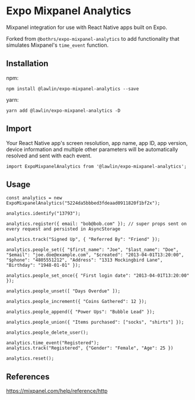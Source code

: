 # Expo Mixpanel Analytics

Mixpanel integration for use with React Native apps built on Expo.

Forked from `@bothrs/expo-mixpanel-analytics` to add functionality that simulates Mixpanel's `time_event` function.

## Installation

npm:

```
npm install @lawlin/expo-mixpanel-analytics --save
```

yarn:

```
yarn add @lawlin/expo-mixpanel-analytics -D
```

## Import

Your React Native app's screen resolution, app name, app ID, app version, device information and multiple other parameters will be automatically resolved and sent with each event.

```
import ExpoMixpanelAnalytics from '@lawlin/expo-mixpanel-analytics';
```

## Usage

```
const analytics = new ExpoMixpanelAnalytics("5224da5bbbed3fdeaad0911820f1bf2x");

analytics.identify("13793");

analytics.register({ email: "bob@bob.com" }); // super props sent on every request and persisted in AsyncStorage

analytics.track("Signed Up", { "Referred By": "Friend" });

analytics.people_set({ "$first_name": "Joe", "$last_name": "Doe", "$email": "joe.doe@example.com", "$created": "2013-04-01T13:20:00", "$phone": "4805551212", "Address": "1313 Mockingbird Lane", "Birthday": "1948-01-01" });

analytics.people_set_once({ "First login date": "2013-04-01T13:20:00" });

analytics.people_unset([ "Days Overdue" ]);

analytics.people_increment({ "Coins Gathered": 12 });

analytics.people_append({ "Power Ups": "Bubble Lead" });

analytics.people_union({ "Items purchased": ["socks", "shirts"] });

analytics.people_delete_user();

analytics.time_event("Registered");
analytics.track("Registered", {"Gender": "Female", "Age": 25 })

analytics.reset();

```

## References

https://mixpanel.com/help/reference/http
